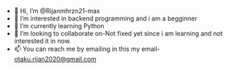 - 👋 Hi, I’m @Rijanmhrzn21-max
- 👀 I’m interested in backend programming and i am a begginner
- 🌱 I’m currently learning Python
- 💞️ I’m looking to collaborate on-Not fixed yet since i am learning and not interested it in now.
- 📫 You can reach me by emailing in this my email- otaku.rijan2020@gmail.com

